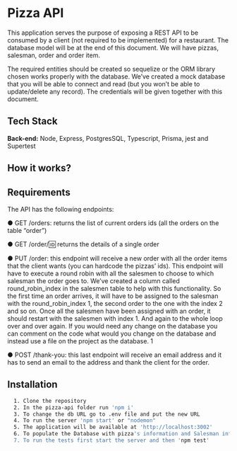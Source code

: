 
# Pizza API

This application serves the purpose of exposing a REST API to be consumed by a client
(not required to be implemented) for a restaurant. The database model will be at the
end of this document. We will have pizzas, salesman, order and order item.

The required entities should be created so sequelize or the ORM library chosen works
properly with the database. We’ve created a mock database that you will be able to
connect and read (but you won’t be able to update/delete any record). The credentials
will be given together with this document.
## Tech Stack

**Back-end:** Node, Express, PostgresSQL, Typescript, Prisma, jest and Supertest


## How it works?


## Requirements

The API has the following endpoints:

● GET /orders: returns the list of current orders ids (all the orders on the table
“order”)

● GET /order/:id: returns the details of a single order

● PUT /order: this endpoint will receive a new order with all the order items that
the client wants (you can hardcode the pizzas’ ids). This endpoint will have to
execute a round robin with all the salesmen to choose to which salesman the
order goes to. We’ve created a column called round_robin_index in the salesmen
table to help with this functionality. So the first time an order arrives, it will have
to be assigned to the salesman with the round_robin_index 1, the second order
to the one with the index 2 and so on. Once all the salesmen have been
assigned with an order, it should restart with the salesmen with index 1. And
again to the whole loop over and over again. If you would need any change on
the database you can comment on the code what would you change on the
database and instead use a file on the project as the database.
1

● POST /thank-you: this last endpoint will receive an email address
and it has to send an email to the address and thank the client for the order. 


## Installation




```bash
  1. Clone the repository
  2. In the pizza-api folder run 'npm i'
  3. To change the db URL go to .env file and put the new URL
  4. To run the server 'npm start' or "nodemon"
  5. The application will be available at 'http://localhost:3002'
  6. To populate the Database with pizza's information and Salesman information use Thunder with the endpoint: "/generate" 
  7. To run the tests first start the server and then 'npm test'
```
    
